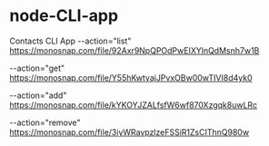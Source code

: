 # node-CLI-app

Contacts CLI App
--action="list"
https://monosnap.com/file/92Axr9NpQPOdPwEIXYlnQdMsnh7w1B

--action="get"
https://monosnap.com/file/Y55hKwtyajJPvxOBw00wTIVI8d4yk0

--action="add"
https://monosnap.com/file/kYKOYJZALfsfW6wf870Xzgqk8uwLRc

--action="remove"
https://monosnap.com/file/3iyWRavpzlzeFSSiR1ZsCIThnQ980w
